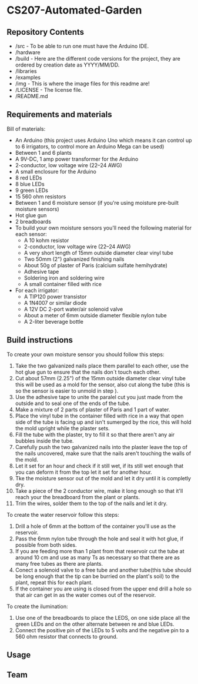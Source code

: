 # CS207-Automated-Garden
## Repository Contents 
- /src - To be able to run one must have the Arduino IDE.
- /hardware 
- /build - Here are the different code versions for the project, they are ordered by creation date as YYYY/MM/DD. 
- /libraries 
- /examples 
- /img - This is where the image files for this readme are!
- /LICENSE - The license file.
- /README.md  

## Requirements and materials
Bill of materials: 
- An Arduino (this project uses Arduino Uno which means it can control up to 6 irrigators, to control more an Arduino Mega can be used)
- Between 1 and 6 plants 
- A 9V-DC, 1 amp power transformer for the Arduino 
- 2-conductor, low voltage wire (22–24 AWG)
- A small enclosure for the Arduino 
- 8 red LEDs 
- 8 blue LEDs 
- 9 green LEDs 
- 15 560 ohm resistors
- Between 1 and 6 moisture sensor (if you're using moisture pre-built moisture sensors)
- Hot glue gun 
- 2 breadboards
- To build your own moisture sensors you'll need the following material for each sensor: 
  - A 10 kohm resistor 
  - 2-conductor, low voltage wire (22–24 AWG)
  - A very short length of 15mm outside diameter clear vinyl tube
  - Two 50mm (2") galvanized finishing nails
  - About 50g of plaster of Paris (calcium sulfate hemihydrate) 
  - Adhesive tape
  - Soldering iron and soldering wire
  - A small container filled with rice
- For each irrigator: 
  - A TIP120 power transistor
  - A 1N4007 or similar diode
  - A 12V DC 2-port water/air solenoid valve
  - About a meter of 6mm outside diameter flexible nylon tube 
  - A 2-liter beverage bottle 
  
## Build instructions 
To create your own moisture sensor you should follow this steps: 
1. Take the two galvanized nails place them parallel to each other, use the hot glue gun to ensure that the nails don´t touch each other. 
2. Cut about 57mm (2.25") of the 15mm outside diameter clear vinyl tube this will be used as a mold for the sensor, also cut along the tube (this is so the sensor is easier to unmold in step ). 
3. Use the adhesive tape to unite the paralel cut you just made from the outside and to seal one of the ends of the tube. 
4. Make a mixture of 2 parts of plaster of Paris and 1 part of water. 
5. Place the vinyl tube in the container filled with rice in a way that open side of the tube is facing up and isn't sumerged by the rice, this will hold the mold upright while the plaster sets.  
6. Fill the tube with the plaster, try to fill it so that there aren't any air bubbles inside the tube. 
7. Carefully push the two galvanized nails into the plaster leave the top of the nails uncovered, make sure that the nails aren't touching the walls of the mold. 
8. Let it set for an hour and check if it still wet, if its still wet enough that you can deform it from the top let it set for another hour. 
9. Tke the moisture sensor out of the mold and let it dry until it is completly dry. 
10. Take a piece of the 2 conductor wire, make it long enough so that it'll reach your the breadboard from the plant or plants. 
11. Trim the wires, solder them to the top of the nails and let it dry. 

To create the water reservoir follow this steps: 
1. Drill a hole of 6mm at the bottom of the container you'll use as the reservoir. 
2. Pass the 6mm nylon tube through the hole and seal it with hot glue, if possible from both sides. 
3. If you are feeding more than 1 plant from that reservoir cut the tube at around 10 cm and use as many Ts as necessary so that there are as many free tubes as there are plants. 
4. Conect a solenoid valve to a free tube and another tube(this tube should be long enough that the tip can be burried on the plant's soil) to the plant, repeat this for each plant. 
5. If the container you are using is closed from the upper end drill a hole so that air can get in as the water comes out of the reservoir. 

To create the ilumination: 
1. Use one of the breadboards to place the LEDS, on one side place all the green LEDs and on the other alternate between re and blue LEDs. 
2. Connect the positive pin of the LEDs to 5 volts and the negative pin to a 560 ohm resistor that connects to ground. 


## Usage 

## Team 
